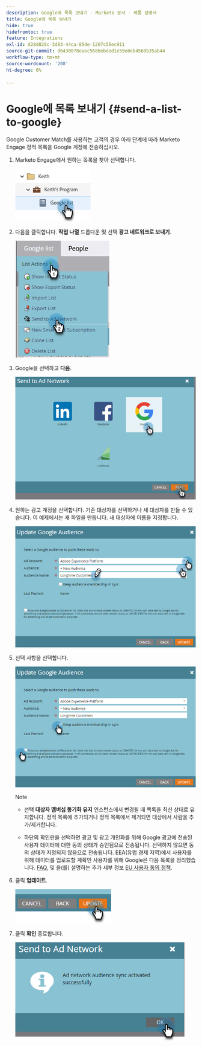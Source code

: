 ```yaml
---
description: Google에 목록 보내기 - Marketo 문서 - 제품 설명서
title: Google에 목록 보내기
hide: true
hidefromtoc: true
feature: Integrations
exl-id: d28d828c-3d83-44ca-85de-1207c55ec911
source-git-commit: d0430078eaec5686ebded1e59e0eb4560b35ab44
workflow-type: tm+mt
source-wordcount: '208'
ht-degree: 0%

---
```


# Google에 목록 보내기 {#send-a-list-to-google}

Google Customer Match를 사용하는 고객의 경우 아래 단계에 따라 Marketo Engage 정적 목록을 Google 계정에 전송하십시오.

1. Marketo Engage에서 원하는 목록을 찾아 선택합니다.

   ![](assets/send-a-list-to-google-1.png)

1. 다음을 클릭합니다. **작업 나열** 드롭다운 및 선택 **광고 네트워크로 보내기**.

   ![](assets/send-a-list-to-google-2.png)

1. Google을 선택하고 **다음**.

   ![](assets/send-a-list-to-google-3.png)

1. 원하는 광고 계정을 선택합니다. 기존 대상자를 선택하거나 새 대상자를 만들 수 있습니다. 이 예제에서는 새 파일을 만듭니다. 새 대상자에 이름을 지정합니다.

   ![](assets/send-a-list-to-google-4.png)

1. 선택 사항을 선택합니다.

   ![](assets/send-a-list-to-google-5.png)

   >[!NOTE]
   >
   >* 선택 **대상자 멤버십 동기화 유지** 인스턴스에서 변경될 때 목록을 최신 상태로 유지합니다. 정적 목록에 추가되거나 정적 목록에서 제거되면 대상에서 사람을 추가/제거합니다.
   >
   >* 하단의 확인란을 선택하면 광고 및 광고 개인화를 위해 Google 광고에 전송된 사용자 데이터에 대한 동의 상태가 승인됨으로 전송됩니다. 선택하지 않으면 동의 상태가 지정되지 않음으로 전송됩니다. EEA(유럽 경제 지역)에서 사용자를 위해 데이터를 업로드할 계획인 사용자를 위해 Google은 다음 목록을 정리했습니다. [FAQ](https://support.google.com/google-ads/answer/14310715), 및 을(를) 설명하는 추가 세부 정보 [EU 사용자 동의 정책](https://www.google.com/about/company/user-consent-policy/).

1. 클릭 **업데이트**.

   ![](assets/send-a-list-to-google-6.png)

1. 클릭 **확인** 종료합니다.

   ![](assets/send-a-list-to-google-7.png)
